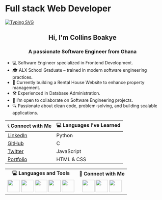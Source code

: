 # Full stack Web Developer

[![Typing SVG](https://readme-typing-svg.herokuapp.com?font=Fira+Code&pause=1000&color=4FF7BD&width=635&lines=Hey!+You+Are+Welcome+To+My+Profile;I'm+Collins%2C+a+Fullstack+Software+Engineer.+;Passionate+About+Solving+Complex+Tech+Challenges.+;Always+Learning%2C+Coding%2C+And+Building+Great+Solutions.;Feel+Free+To+Explore+My+Projects!+%F0%9F%9A%80++)](https://git.io/typing-svg)

<h2 align="center"><strong>Hi, I'm Collins Boakye</strong></h2>

<h3 align="center"><strong>A passionate Software Engineer from Ghana</strong></h3>

- 💻 Software Engineer specialized in Frontend Development.
- 🎓 ALX School Graduate – trained in modern software engineering practices.
- 🏡 Currently building a Rental House Website to enhance property management.
- 🛠️ Experienced in Database Administration.
- 👯 I’m open to collaborate on Software Engineering projects.
- 🔍 Passionate about clean code, problem-solving, and building scalable applications.

| 📞 **Connect with Me**                          | 💻 **Languages I've Learned** |
| ----------------------------------------------- | ----------------------------- |
| [LinkedIn](https://linkedin.com/in/yourprofile) | Python                        |
| [GitHub](https://github.com/yourusername)       | C                             |
| [Twitter](https://twitter.com/yourhandle)       | JavaScript                    |
| [Portfolio](https://yourwebsite.com)            | HTML & CSS                    |

<table>
  <tr>
    <td align="center"><strong>💻 Languages and Tools</strong></td>
    <td align="center"><strong>🔗 Connect with Me</strong></td>
  </tr>
  <tr>
    <td align="center">
      <img src="https://cdn.jsdelivr.net/gh/devicons/devicon/icons/python/python-original.svg" width="40">
      <img src="https://cdn.jsdelivr.net/gh/devicons/devicon/icons/javascript/javascript-original.svg" width="40">
      <img src="https://cdn.jsdelivr.net/gh/devicons/devicon/icons/c/c-original.svg" width="40">
      <img src="https://cdn.jsdelivr.net/gh/devicons/devicon/icons/html5/html5-original.svg" width="40">
      <img src="https://cdn.jsdelivr.net/gh/devicons/devicon/icons/css3/css3-original.svg" width="40">
    </td>
    <td align="center">
      <a href="https://linkedin.com/in/yourprofile"><img src="https://cdn.jsdelivr.net/gh/devicons/devicon/icons/linkedin/linkedin-original.svg" width="40"></a>
      <a href="https://github.com/yourusername"><img src="https://cdn.jsdelivr.net/gh/devicons/devicon/icons/github/github-original.svg" width="40"></a>
      <a href="https://twitter.com/yourhandle"><img src="https://cdn.jsdelivr.net/gh/devicons/devicon/icons/twitter/twitter-original.svg" width="40"></a>
    </td>
  </tr>
</table>
